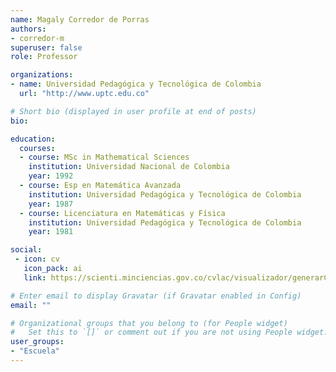 ```yaml
---
name: Magaly Corredor de Porras
authors:
- corredor-m
superuser: false
role: Professor

organizations:
- name: Universidad Pedagógica y Tecnológica de Colombia
  url: "http://www.uptc.edu.co"

# Short bio (displayed in user profile at end of posts)
bio: 

education:
  courses:
  - course: MSc in Mathematical Sciences
    institution: Universidad Nacional de Colombia
    year: 1992
  - course: Esp en Matemática Avanzada
    institution: Universidad Pedagógica y Tecnológica de Colombia
    year: 1987
  - course: Licenciatura en Matemáticas y Física
    institution: Universidad Pedagógica y Tecnológica de Colombia
    year: 1981

social:
 - icon: cv
   icon_pack: ai
   link: https://scienti.minciencias.gov.co/cvlac/visualizador/generarCurriculoCv.do?cod_rh=0000677566

# Enter email to display Gravatar (if Gravatar enabled in Config)
email: ""

# Organizational groups that you belong to (for People widget)
#   Set this to `[]` or comment out if you are not using People widget.
user_groups:
- "Escuela"
---
```


